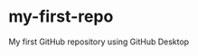 # my-first-repo
 My first GitHub repository using GitHub Desktop

<!-- This is an update for practice -->